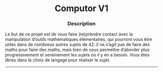 <h1 align="center">
Computor V1 
</h1>

<h3 align="center"><b>Description</b></h3>
<p>Le but de ce projet est de vous faire (re)prendre contact avec la manipulation d’outils mathématiques élémentaires, qui pourront vous être utiles dans de nombreux autres sujets de 42. Il ne s’agit pas de faire des maths pour faire des maths, mais bien de vous permettre d’aborder plus progressivement et sereinement les sujets où il y en a besoin. Vous êtes libres dans le choix de langage pour réaliser le sujet.</p>

----
